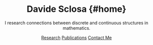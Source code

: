 

# Davide Sclosa {#home}
I research connections between discrete and continuous structures in mathematics.

[Research](research.md) [Publications](publications.md) [Contact Me](mailto:davide.sclosa@gmail.com)


<style>
    body {
        text-align: center;
    }
    
    .container {
        max-width: 600px; /* Adjust the width as needed */
        margin: 0 auto; /* Center the container horizontally */
        padding: 0 20px; /* Optional: Add padding to the sides */
    }
</style>

<div class="container">
    <!-- Your content goes here -->
</div>
